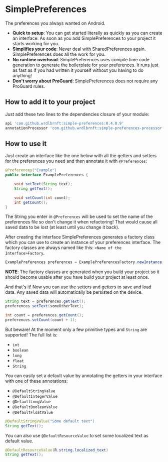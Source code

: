 # SimplePreferences

The preferences you always wanted on Android.

 - **Quick to setup**: You can get started literally as quickly as you can create an interface. As soon as you add SimplePreferences to your project it starts working for you.
 - **Simplifies your code**: Never deal with SharedPreferences again. SimplePreferences does all the work for you.
 - **No runtime overhead**: SimplePreferences uses compile time code generation to generate the boilerplate for your preferences. It runs just as fast as if you had written it yourself without you having to do anything!
 - **Don't worry about ProGuard**: SimplePreferences does not require any ProGuard rules.
 
## How to add it to your project

Just add these two lines to the dependencies closure of your module:

```groovy
api 'com.github.wrdlbrnft:simple-preferences:0.4.0.9'
annotationProcessor 'com.github.wrdlbrnft:simple-preferences-processor:0.4.0.9'
```

## How to use it

Just create an interface like the one below with all the getters and setters for the preferences you need and then annotate it with `@Preferences`:

```java
@Preferences("Example")
public interface ExamplePreferences {

    void setText(String text);
    String getText();

    void setCount(int count);
    int getCount();
}
```

The String you enter in `@Preferences` will be used to set the name of the preferences file so don't change it when refactoring! That would cause all saved data to be lost (at least until you change it back). 

After creating the interface SimplePreferences generates a factory class which you can use to create an instance of your preferences interface. The factory classes are always named like this: `<Name of the Interface>Factory`.

```java
ExamplePreferences preferences = ExamplePreferencesFactory.newInstance(context);
```

**NOTE**: The factory classes are generated when you build your project so it should become usable after you have build your project at least once. 

And that's it! Now you can use the setters and getters to save and load data. Any saved data will automatically be persisted on the device.

```java
String text = preferences.getText();
preferences.setText(someOtherText);

int count = preferences.getCount();
preferences.setCount(count + 1);
```

But beware! At the moment only a few primitive types and `String` are supported! The full list is:

 - `int`
 - `boolean`
 - `long`
 - `float`
 - `String`
 
You can easily set a default value by annotating the getters in your interface with one of these annotations:

 - `@DefaultStringValue`
 - `@DefaultIntegerValue`
 - `@DefaultLongValue`
 - `@DefaultBooleanValue`
 - `@DefaultFloatValue`
 
```java
@DefaultStringValue("Some default text")
String getText();
```

You can also use `@DefaultResourceValue` to set some localized text as default value.
```java
@DefaultResourceValue(R.string.localized_text)
String getText();
```
